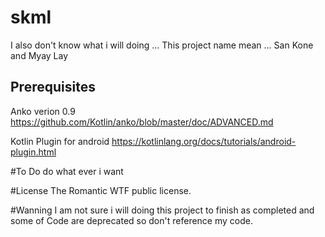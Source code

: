 # skml
I also don't know what i will doing ... This project name mean ... San Kone and Myay Lay


## Prerequisites

Anko verion 0.9
https://github.com/Kotlin/anko/blob/master/doc/ADVANCED.md

Kotlin Plugin for android
https://kotlinlang.org/docs/tutorials/android-plugin.html


#To Do 
do what ever i want

#License 
The Romantic WTF public license.

#Wanning
I am not sure i will doing this project to finish as completed and some of Code are deprecated so don't reference my code.
